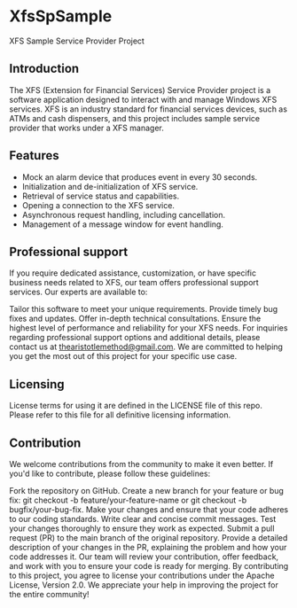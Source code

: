 # XfsSpSample
XFS Sample Service Provider Project

## Introduction
The XFS (Extension for Financial Services) Service Provider project is a software application designed to interact with and manage Windows XFS services. XFS is an industry standard for financial services devices, such as ATMs and cash dispensers, and this project includes sample service provider that works under a XFS manager.

## Features
- Mock an alarm device that produces event in every 30 seconds.
- Initialization and de-initialization of XFS service.
- Retrieval of service status and capabilities.
- Opening a connection to the XFS service.
- Asynchronous request handling, including cancellation.
- Management of a message window for event handling.

## Professional support

If you require dedicated assistance, customization, or have specific business needs related to XFS, our team offers professional support services. Our experts are available to:

Tailor this software to meet your unique requirements.
Provide timely bug fixes and updates.
Offer in-depth technical consultations.
Ensure the highest level of performance and reliability for your XFS needs.
For inquiries regarding professional support options and additional details, please contact us at thearistotlemethod@gmail.com. We are committed to helping you get the most out of this project for your specific use case.

## Licensing

License terms for using it are defined in the LICENSE file of this repo. Please refer to this file for all definitive licensing information. 

## Contribution

We welcome contributions from the community to make it even better. If you'd like to contribute, please follow these guidelines:

Fork the repository on GitHub.
Create a new branch for your feature or bug fix: git checkout -b feature/your-feature-name or git checkout -b bugfix/your-bug-fix.
Make your changes and ensure that your code adheres to our coding standards.
Write clear and concise commit messages.
Test your changes thoroughly to ensure they work as expected.
Submit a pull request (PR) to the main branch of the original repository.
Provide a detailed description of your changes in the PR, explaining the problem and how your code addresses it.
Our team will review your contribution, offer feedback, and work with you to ensure your code is ready for merging.
By contributing to this project, you agree to license your contributions under the Apache License, Version 2.0. We appreciate your help in improving the project for the entire community!
